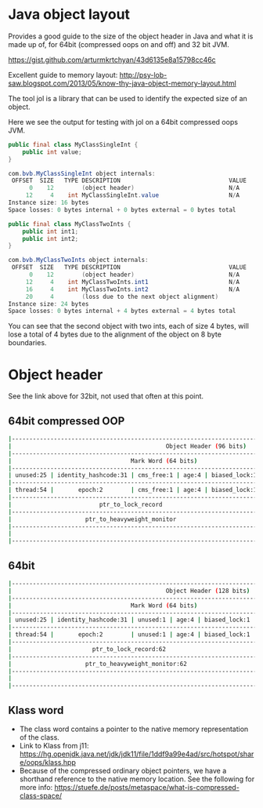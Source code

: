 # Java object layout

Provides a good guide to the size of the object header in Java and what it is
made up of, for 64bit (compressed oops on and off) and 32 bit JVM.

<https://gist.github.com/arturmkrtchyan/43d6135e8a15798cc46c>

Excellent guide to memory layout:
<http://psy-lob-saw.blogspot.com/2013/05/know-thy-java-object-memory-layout.html>

The tool jol is a library that can be used to identify the expected size of an object.

Here we see the output for testing with jol on a 64bit compressed oops JVM.

```java
public final class MyClassSingleInt {
    public int value;
}

com.bvb.MyClassSingleInt object internals:
 OFFSET  SIZE   TYPE DESCRIPTION                               VALUE
      0    12        (object header)                           N/A
     12     4    int MyClassSingleInt.value                    N/A
Instance size: 16 bytes
Space losses: 0 bytes internal + 0 bytes external = 0 bytes total

public final class MyClassTwoInts {
    public int int1;
    public int int2;
}

com.bvb.MyClassTwoInts object internals:
 OFFSET  SIZE   TYPE DESCRIPTION                               VALUE
      0    12        (object header)                           N/A
     12     4    int MyClassTwoInts.int1                       N/A
     16     4    int MyClassTwoInts.int2                       N/A
     20     4        (loss due to the next object alignment)
Instance size: 24 bytes
Space losses: 0 bytes internal + 4 bytes external = 4 bytes total
```

You can see that the second object with two ints, each of size 4 bytes,
will lose a total of 4 bytes due to the alignment of the object on 8 byte boundaries.

# Object header

See the link above for 32bit, not used that often at this point.

## 64bit compressed OOP

```sh
|--------------------------------------------------------------------------------------------------------------|--------------------|
|                                            Object Header (96 bits)                                           |        State       |
|--------------------------------------------------------------------------------|-----------------------------|--------------------|
|                                  Mark Word (64 bits)                           |    Klass Word (32 bits)     |                    |
|--------------------------------------------------------------------------------|-----------------------------|--------------------|
| unused:25 | identity_hashcode:31 | cms_free:1 | age:4 | biased_lock:1 | lock:2 |    OOP to metadata object   |       Normal       |
|--------------------------------------------------------------------------------|-----------------------------|--------------------|
| thread:54 |       epoch:2        | cms_free:1 | age:4 | biased_lock:1 | lock:2 |    OOP to metadata object   |       Biased       |
|--------------------------------------------------------------------------------|-----------------------------|--------------------|
|                         ptr_to_lock_record                            | lock:2 |    OOP to metadata object   | Lightweight Locked |
|--------------------------------------------------------------------------------|-----------------------------|--------------------|
|                     ptr_to_heavyweight_monitor                        | lock:2 |    OOP to metadata object   | Heavyweight Locked |
|--------------------------------------------------------------------------------|-----------------------------|--------------------|
|                                                                       | lock:2 |    OOP to metadata object   |    Marked for GC   |
|--------------------------------------------------------------------------------|-----------------------------|--------------------|
```

## 64bit

```sh
|------------------------------------------------------------------------------------------------------------|--------------------|
|                                            Object Header (128 bits)                                        |        State       |
|------------------------------------------------------------------------------|-----------------------------|--------------------|
|                                  Mark Word (64 bits)                         |    Klass Word (64 bits)     |                    |
|------------------------------------------------------------------------------|-----------------------------|--------------------|
| unused:25 | identity_hashcode:31 | unused:1 | age:4 | biased_lock:1 | lock:2 |    OOP to metadata object   |       Normal       |
|------------------------------------------------------------------------------|-----------------------------|--------------------|
| thread:54 |       epoch:2        | unused:1 | age:4 | biased_lock:1 | lock:2 |    OOP to metadata object   |       Biased       |
|------------------------------------------------------------------------------|-----------------------------|--------------------|
|                       ptr_to_lock_record:62                         | lock:2 |    OOP to metadata object   | Lightweight Locked |
|------------------------------------------------------------------------------|-----------------------------|--------------------|
|                     ptr_to_heavyweight_monitor:62                   | lock:2 |    OOP to metadata object   | Heavyweight Locked |
|------------------------------------------------------------------------------|-----------------------------|--------------------|
|                                                                     | lock:2 |    OOP to metadata object   |    Marked for GC   |
|------------------------------------------------------------------------------|-----------------------------|--------------------|
```

## Klass word

+ The class word contains a pointer to the native memory representation of the class.
+ Link to Klass from j11: <https://hg.openjdk.java.net/jdk/jdk11/file/1ddf9a99e4ad/src/hotspot/share/oops/klass.hpp>
+ Because of the compressed ordinary object pointers, we have a shorthand reference to the native memory location. See the following for more info: <https://stuefe.de/posts/metaspace/what-is-compressed-class-space/>
